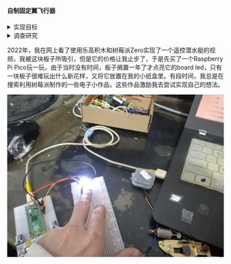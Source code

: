 #### 自制固定翼飞行器


<details>
<summary>实现目标</summary>

- 体积尽量小。
- 以逐步迭代的方式实现
  - 不受控平稳飞行。（试验验证）
  - 遥控飞行，失控保护。
- 能够携带设备负载进行数据采集。

</details>

<details>
<summary>调查研究</summary>

- 飞行器翼型如何选择
- 飞行器材料
- 飞行器负载如何估计
- 硬件如何选型和规划

</details>

2022年，我在网上看了使用乐高积木和树莓派Zero实现了一个遥控潜水艇的视频，我被这块板子所吸引，但是它的价格让我止步了，于是先买了一个Raspberry Pi Pico玩一玩，由于当时没有时间，板子搁置一年了才点亮它的board led，只有一块板子很难玩出什么新花样，又将它放置在我的小纸盒里。有段时间，我总是在搜索利用树莓派制作的一些电子小作品，这些作品激励我去尝试实现自己的想法。



<div><center><img src="Articles/20240506/23147566264970.jpg" style="zoom:80%;"></center></div>


